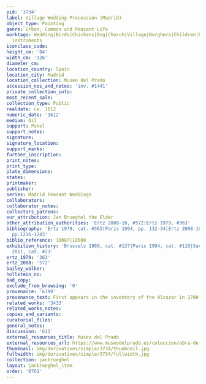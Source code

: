 ```yaml
---
pid: '3734'
label: Village Wedding Procession (Madrid)
object_type: Painting
genre: Urban, Common and Peasant Life
worktags: Wedding|Birds|Chickens|Dog|Church|Village|Burghers|Children|Peasants|Musical
  instruments
iconclass_code:
height_cm: '84'
width_cm: '126'
diameter_cm:
location_country: Spain
location_city: Madrid
location_collection: Museo del Prado
accession_nos_and_notes: 'inv. #1441'
private_collection_info:
most_recent_sale:
collection_type: Public
realdate: ca. 1612
numeric_date: '1612'
medium: Oil
support: Panel
support_notes:
signature:
signature_location:
support_marks:
further_inscription:
print_notes:
print_type:
plate_dimensions:
states:
printmaker:
publisher:
series: Madrid Peasant Weddings
collaborators:
collaborator_notes:
collectors_patrons:
our_attribution: Jan Brueghel the Elder
other_attribution_authorities: 'Ertz 2008-10, #572|Ertz 1979, #363'
bibliography: 'Ertz 1979, cat. #363|Paris 1994, pp. 132-34|Ertz 2008-10, cat. #572,
  pp.1236-1243'
biblio_reference: 10087|10088
exhibition_history: 'Brussels 1980, cat. #137|Paris 1994, cat. #110|Santiago de Compostela
  2011, cat. #23'
ertz_1979: '363'
ertz_2008: '572'
bailey_walker:
hollstein_no:
bad_copy:
exclude_from_browsing: '0'
provenance: '6399'
provenance_text: First appears in the inventory of the Alcazar in 1700
related_works: '3433'
related_works_notes:
copies_and_variants:
curatorial_files:
general_notes:
discussion: '611'
external_resources_title: Museo del Prado
external_resources_url: https://www.museodelprado.es/coleccion/obra-de-arte/boda-campestre/4dc0197d-9686-4967-a13b-89fd3465ab40
thumbnail: img/derivatives/simple/3734/thumbnail.jpg
fullwidth: img/derivatives/simple/3734/fullwidth.jpg
collection: janbrueghel
layout: janbrueghel_item
order: '0761'
---
```

